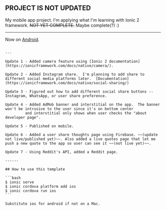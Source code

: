 **PROJECT IS NOT UPDATED**
---
My mobile app project.  I'm applying what I'm learning with Ionic 2 framework.  ~~NOT YET COMPLETE.~~ Maybe complete(?) :) <br /> 

---

Now on [Android](https://play.google.com/store/apps/details?id=com.nerdetitan.motivateme).
  ~~~Coming soon for iOS AppStore.~~~ And [App Store](https://itunes.apple.com/us/app/motivate-you/id1249320215?ls=1&mt=8)

---

Update 1 - Added camera feature using [Ionic 2 documentation](https://ionicframework.com/docs/native/camera/).

Update 2 - Added Instagram share.  I'm planning to add share to different social media platforms later.  [Documentation](https://ionicframework.com/docs/native/social-sharing/)

Update 3 - Figured out how to add different social share buttons -- Instagram, WhatsApp, or user share preference.

Update 4 - Added AdMob banner and interstitial on the app.  The banner won't be intrusive to the user since it's on bottom center
           and interstitial only shows when user checks the "about developer page".

Update 5 - Published on mobile. 

Update 6 - Added a user share thoughts page using Firebase. ~~(update not live/published yet)~~. Also added a live quotes page that let me push a new quote to the app so user can see it ~~(not live yet)~~.

Update 7 - Using Reddit's API, added a Reddit page.  

------

## How to use this template

```bash
$ ionic serve 
$ ionic cordova platform add ios
$ ionic cordova run ios
```

Substitute ios for android if not on a Mac.
